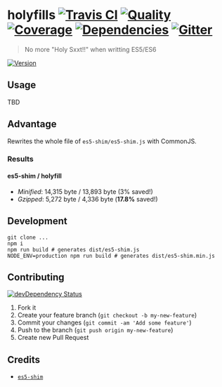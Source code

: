 # holyfills [![Travis CI][travis-image]][travis-url] [![Quality][codeclimate-image]][codeclimate-url] [![Coverage][coveralls-image]][coveralls-url] [![Dependencies][gemnasium-image]][gemnasium-url] [![Gitter][gitter-image]][gitter-url]
> No more "Holy Sxxt!!" when writting ES5/ES6

[![Version][npm-image]][npm-url]


## Usage

TBD


## Advantage

Rewrites the whole file of `es5-shim/es5-shim.js` with CommonJS.

### Results

#### es5-shim / holyfill

* *Minified*: 14,315 byte / 13,893 byte (3% saved!)
* *Gzipped*: 5,272 byte / 4,336 byte (**17.8%** saved!)


## Development

```shell
git clone ...
npm i
npm run build # generates dist/es5-shim.js
NODE_ENV=production npm run build # generates dist/es5-shim.min.js
```


## Contributing

[![devDependency Status][david-dm-image]][david-dm-url]

1. Fork it
2. Create your feature branch (`git checkout -b my-new-feature`)
3. Commit your changes (`git commit -am 'Add some feature'`)
4. Push to the branch (`git push origin my-new-feature`)
5. Create new Pull Request


## Credits

* [`es5-shim`](https://github.com/es-shims/es5-shim)


[npm-image]: https://img.shields.io/npm/v/holyfills.svg?style=flat-square
[npm-url]: https://www.npmjs.org/package/holyfills

[travis-image]: https://img.shields.io/travis/tomchentw/holyfills.svg?style=flat-square
[travis-url]: https://travis-ci.org/tomchentw/holyfills
[codeclimate-image]: https://img.shields.io/codeclimate/github/tomchentw/holyfills.svg?style=flat-square
[codeclimate-url]: https://codeclimate.com/github/tomchentw/holyfills
[coveralls-image]: https://img.shields.io/coveralls/tomchentw/holyfills.svg?style=flat-square
[coveralls-url]: https://coveralls.io/r/tomchentw/holyfills
[gemnasium-image]: https://img.shields.io/gemnasium/tomchentw/holyfills.svg?style=flat-square
[gemnasium-url]: https://gemnasium.com/tomchentw/holyfills
[gitter-image]: https://badges.gitter.im/Join%20Chat.svg
[gitter-url]: https://gitter.im/tomchentw/holyfills?utm_source=badge&utm_medium=badge&utm_campaign=pr-badge&utm_content=badge
[david-dm-image]: https://img.shields.io/david/dev/tomchentw/holyfills.svg?style=flat-square
[david-dm-url]: https://david-dm.org/tomchentw/holyfills#info=devDependencies
